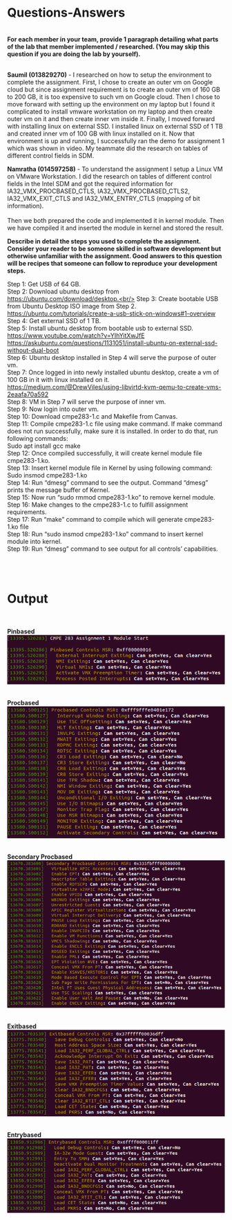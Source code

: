 <h1>Questions-Answers</h1><br/>
<b>For each member in your team, provide 1 paragraph detailing what parts of the lab that member implemented / researched. (You may skip this question if you are doing the lab by yourself).</b><br/><br/>

<b>Saumil (013829270)</b> - I researched on how to setup the environment to complete the assignment. First, I chose to create an outer vm on Google cloud but since assignment requirement is to create an outer vm of 160 GB to 200 GB, it is too expensive to such vm on Google cloud. Then I chose to move forward with setting up the environment on my laptop but I found it complicated to install vmware workstation on my laptop and then create outer vm on it and then create inner vm inside it. Finally, I moved forward with installing linux on external SSD. I installed linux on external SSD of 1 TB and created inner vm of 100 GB with linux installed on it. Now that environment is up and running, I successfully ran the demo for assignment 1 which was shown in video. My teammate did the research on tables of different control fields in SDM. <br/>

<b>Namratha (014597258)</b> - To understand the assignment I setup a Linux VM on VMware Workstation. I did the research on tables of different control fields in the Intel SDM and got the required information for IA32_VMX_PROCBASED_CTLS, IA32_VMX_PROCBASED_CTLS2, IA32_VMX_EXIT_CTLS and IA32_VMX_ENTRY_CTLS (mapping  of bit information).
<br/>
<br/>
Then we both prepared the code and implemented it in kernel module. Then we have compiled it and inserted the module in kernel and stored the result. 


<b>Describe in detail the steps you used to complete the assignment. Consider your reader to be someone skilled in software development but otherwise unfamiliar with the assignment. Good answers to this question will be recipes that someone can follow to reproduce your development steps.</b>

Step 1: Get USB of 64 GB.<br/>
Step 2: Download ubuntu desktop from https://ubuntu.com/download/desktop.<br/>
Step 3: Create bootable USB from Ubuntu Desktop ISO image from Step 2. https://ubuntu.com/tutorials/create-a-usb-stick-on-windows#1-overview<br/>
Step 4: Get external SSD of 1 TB.<br/>
Step 5: Install ubuntu desktop from bootable usb to external SSD. https://www.youtube.com/watch?v=YIhYitXwJfE<br/>
https://askubuntu.com/questions/1131051/install-ubuntu-on-external-ssd-without-dual-boot<br/>
Step 6: Ubuntu desktop installed in Step 4 will serve the purpose of outer vm.<br/>
Step 7: Once logged in into newly installed ubuntu desktop, create a vm of 100 GB in it with linux installed on it. https://medium.com/@DrewViles/using-libvirtd-kvm-qemu-to-create-vms-2eaafa70a592<br/>
Step 8: VM in Step 7 will serve the purpose of inner vm.<br/>
Step 9: Now login into outer vm.<br/>
Step 10: Download cmpe283-1.c and Makefile from Canvas.<br/>
Step 11: Compile cmpe283-1.c file using make command. If make command does not run successfully, make sure it is installed. In order to do that, run following commands:<br/>
Sudo apt install gcc make<br/>
Step 12: Once compiled successfully, it will create kernel module file cmpe283-1.ko.<br/>
Step 13: Insert kernel module file in Kernel by using following command:<br/>
Sudo insmod cmpe283-1.ko<br/>
Step 14: Run “dmesg” command to see the output. Command “dmesg” prints the message buffer of Kernel.<br/>
Step 15: Now run “sudo rmmod cmpe283-1.ko” to remove kernel module.<br/>
Step 16: Make changes to the cmpe283-1.c to fulfill assignment requirements.<br/>
Step 17: Run “make” command to compile which will generate cmpe283-1.ko file<br/>
Step 18: Run “sudo insmod cmpe283-1.ko” command to insert kernel module into kernel.<br/>
Step 19: Run “dmesg” command to see output for all controls’ capabilities.<br/>
<br/><br/><br/>
<h1>Output</h1><br/>

<b>Pinbased</b><br/>
![Alt text](Screenshots/Pinbased.png?raw=true "Pinbased")<br/><br/>

<b>Procbased</b><br/>
![Alt text](Screenshots/Procbased.png?raw=true "Procbased")<br/><br/>

<b>Secondary Procbased</b><br/>
![Alt text](Screenshots/SecondaryProcbased.png?raw=true "Secondary Procbased")<br/><br/>

<b>Exitbased</b><br/>
![Alt text](Screenshots/Exitbased.png?raw=true "Exitbased")<br/><br/>

<b>Entrybased</b><br/>
![Alt text](Screenshots/Entrybased.png?raw=true "Entrybased")<br/>



